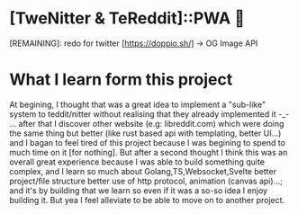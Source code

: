 # [TweNitter & TeReddit]::PWA 📲

[REMAINING]: redo for twitter
[https://doppio.sh/] -> OG Image API

# What I learn form this project

At begining, I thought that was a great idea to implement a "sub-like" system to teddit/nitter without realising that they already implemented it -\_- ... after that I discover other website (e.g: libreddit.com) which were doing the same thing but better (like rust based api with templating, better UI...) and I bagan to feel tired of this project because I was begining to spend to much time on it [for nothing]. But after a second thought I think this was an overall great experience because I was able to build something quite complex, and I learn so much about Golang,TS,Websocket,Svelte better project/file structure better use of http protocol, animation (canvas api)...; and it's by building that we learn so even if it was a so-so idea I enjoy building it. But yea I feel alleviate to be able to move on to another project.
